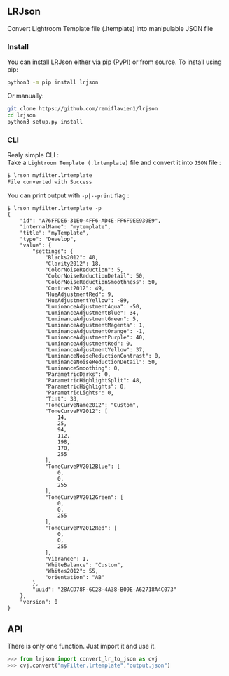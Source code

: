 ## LRJson
Convert Lightroom Template file (.ltemplate) into manipulable JSON file

### Install

You can install LRJson either via pip (PyPI) or from source. To install using pip:
```sh
python3 -m pip install lrjson
```

Or manually:
```sh
git clone https://github.com/remiflavien1/lrjson
cd lrjson
python3 setup.py install
```

### CLI

Realy simple CLI :   
Take a `Lightroom Template (.lrtemplate)` file and convert it into `JSON` file :
```sh
$ lrson myfilter.lrtemplate
File converted with Success
```

You can print output with `-p|--print` flag :
```
$ lrson myfilter.lrtemplate -p
{
    "id": "A76FFDE6-31E0-4FF6-AD4E-FF6F9EE930E9",
    "internalName": "mytemplate",
    "title": "myTemplate",
    "type": "Develop",
    "value": {
        "settings": {
            "Blacks2012": 40,
            "Clarity2012": 18,
            "ColorNoiseReduction": 5,
            "ColorNoiseReductionDetail": 50,
            "ColorNoiseReductionSmoothness": 50,
            "Contrast2012": 49,
            "HueAdjustmentRed": 9,
            "HueAdjustmentYellow": -89,
            "LuminanceAdjustmentAqua": -50,
            "LuminanceAdjustmentBlue": 34,
            "LuminanceAdjustmentGreen": 5,
            "LuminanceAdjustmentMagenta": 1,
            "LuminanceAdjustmentOrange": -1,
            "LuminanceAdjustmentPurple": 40,
            "LuminanceAdjustmentRed": 0,
            "LuminanceAdjustmentYellow": 37,
            "LuminanceNoiseReductionContrast": 0,
            "LuminanceNoiseReductionDetail": 50,
            "LuminanceSmoothing": 0,
            "ParametricDarks": 0,
            "ParametricHighlightSplit": 48,
            "ParametricHighlights": 0,
            "ParametricLights": 0,
            "Tint": 33,
            "ToneCurveName2012": "Custom",
            "ToneCurvePV2012": [
                14,
                25,
                94,
                112,
                198,
                170,
                255
            ],
            "ToneCurvePV2012Blue": [
                0,
                0,
                255
            ],
            "ToneCurvePV2012Green": [
                0,
                0,
                255
            ],
            "ToneCurvePV2012Red": [
                0,
                0,
                255
            ],
            "Vibrance": 1,
            "WhiteBalance": "Custom",
            "Whites2012": 55,
            "orientation": "AB"
        },
        "uuid": "28ACD78F-6C28-4A38-B09E-A62718A4C073"
    },
    "version": 0
}
```

## API
There is only one function.
Just import it and use it.

```python
>>> from lrjson import convert_lr_to_json as cvj
>>> cvj.convert("myFilter.lrtemplate","output.json")
```